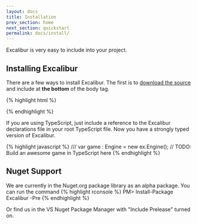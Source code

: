```yaml
---
layout: docs
title: Installation
prev_section: home
next_section: quickstart
permalink: docs/install/
---
```


Excalibur is very easy to include into your project.

## Installing Excalibur

There are a few ways to install Excalibur. The first is to [download the 
source](https://github.com/eonarheim/Excalibur/releases/) and include at **the bottom** of 
the body tag.

{% highlight html %}
<html>
<head></head>   
<body>
<!-- Other stuff -->

   <script type="text/javascript" src="/path/to/Excalibur.js"></script>
   <script type="text/javascript">
      // TODO: Build an awesome game in JavaScript here
   </script>
</body>
</html>

{% endhighlight %}

If you are using TypeScript, just include a reference to the Excalibur 
declarations file in your root TypeScript file. Now you have a strongly
typed version of Excalibur.

{% highlight javascript %}
/// <reference path="/path/to/Excalibur.d.ts" />
var game : Engine = new ex.Engine();
// TODO: Build an awesome game in TypeScript here
{% endhighlight %}

## Nuget Support

We are currently in the Nuget.org package library as an alpha package. You can run
the command
{% highlight rconsole %}
PM> Install-Package Excalibur -Pre
{% endhighlight %}

Or find us in the VS Nuget Package Manager with "Include Prelease" turned on.


